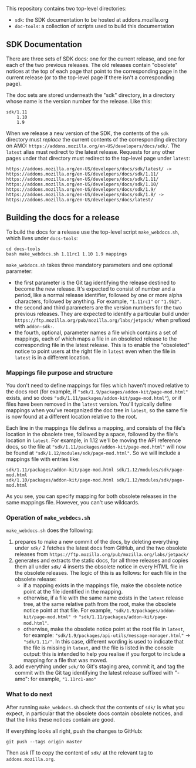 This repository contains two top-level directories:
- `sdk`: the SDK documentation to be hosted at addons.mozilla.org
- `doc-tools`: a collection of scripts used to build this documentation

## SDK Documentation ##

There are three sets of SDK docs: one for the current release, and one for each of the two previous releases. The old releases contain "obsolete" notices at the top of each page that point to the corresponding page in the current release (or to the top-level page if there isn't a corresponding page).

The doc sets are stored underneath the "sdk" directory, in a directory whose name is the version number for the release. Like this:

    sdk/1.11
        1.10
        1.9

When we release a new version of the SDK, the contents of the `sdk` directory must *replace* the current contents of the corresponding directory on AMO: `https://addons.mozilla.org/en-US/developers/docs/sdk/`. The `latest` alias must redirect to the latest release. Requests for any other pages under that directory must redirect to the top-level page under `latest`:

    https://addons.mozilla.org/en-US/developers/docs/sdk/latest/ -> https://addons.mozilla.org/en-US/developers/docs/sdk/1.11/
    https://addons.mozilla.org/en-US/developers/docs/sdk/1.11/
    https://addons.mozilla.org/en-US/developers/docs/sdk/1.10/
    https://addons.mozilla.org/en-US/developers/docs/sdk/1.9/
    https://addons.mozilla.org/en-US/developers/docs/sdk/1.8/ -> https://addons.mozilla.org/en-US/developers/docs/latest/

## Building the docs for a release ##

To build the docs for a release use the top-level script `make_webdocs.sh`, which lives under `docs-tools`:

    cd docs-tools
    bash make_webdocs.sh 1.11rc1 1.10 1.9 mappings

`make_webdocs.sh` takes three mandatory parameters and one optional parameter:

* the first parameter is the Git tag identifying the release destined to become the new release. It's expected to consist of number and a period, like a normal release identifier, followed by one or more alpha characters, followed by anything. For example, `"1.11rc1"` or `"1.9b2"`.
* the second and third parameters are the version numbers for the two previous releases. They are expected to identify a particular build under `https://ftp.mozilla.org/pub/mozilla.org/labs/jetpack/` when prefixed with `addon-sdk-`.
* the fourth, optional, parameter names a file which contains a set of mappings, each of which maps a file in an obsoleted release to the corresponding file in the latest release. This is to enable the "obsoleted" notice to point users at the right file in `latest` even when the file in `latest` is in a different location.

### Mappings file purpose and structure ###

You don't need to define mappings for files which haven't moved relative to the docs root (for example, if `"sdk/1.9/packages/addon-kit/page-mod.html"` exists, and so does `"sdk/1.11/packages/addon-kit/page-mod.html"`), or if files have been removed in the `latest` version. You'll typically define mappings when you've reorganized the doc tree in `latest`, so the same file is now found at a different location relative to the root.

Each line in the mappings file defines a mapping, and consists of the file's location in the obsolete tree, followed by a space, followed by the file's location in `latest`. For example, in 1.12 we'll be moving the API reference docs, so the file at `"sdk/1.11/packages/addon-kit/page-mod.html"` will now be found at `"sdk/1.12/modules/sdk/page-mod.html"`. So we will include a mappings file with entries like:

    sdk/1.11/packages/addon-kit/page-mod.html sdk/1.12/modules/sdk/page-mod.html
    sdk/1.10/packages/addon-kit/page-mod.html sdk/1.12/modules/sdk/page-mod.html

As you see, you can specify mapping for both obsolete releases in the same mappings file. However, you can't use wildcards.

### Operation of `make_webdocs.sh` ###

`make_webdocs.sh` does the following:

1. prepares to make a new commit of the docs, by deleting everything under `sdk/`
2 fetches the latest docs from GitHub, and the two obsolete releases from `https://ftp.mozilla.org/pub/mozilla.org/labs/jetpack/`
3. generates and extracts the static docs, for all three releases and copies them all under `sdk/`
4 inserts the obsolete notice in every HTML file in the obsolete releases. The logic of this is as follows: for each file in the obsolete release:
    * if a mapping exists in the mappings file, make the obsolete notice point at the file identified in the mapping.
    * otherwise, if a file with the same name exists in the `latest` release tree, at the same relative path from the root, make the obsolete notice point at that file. For example, `"sdk/1.9/packages/addon-kit/page-mod.html"` -> `"sdk/1.11/packages/addon-kit/page-mod.html"`.
    * otherwise, make the obsolete notice point at the root file in `latest`, for example: `"sdk/1.9/packages/api-utils/message-manager.html"` -> `"sdk/1.11/"`. In this case, different wording is used to indicate that the file is missing in `latest`, and the file is listed in the console output: this is intended to help you realise if you forgot to include a mapping for a file that was moved.
5. add everything under `sdk/` to Git's staging area, commit it, and tag the commit with the Git tag identifying the latest release suffixed with "-amo": for example, `"1.11rc1-amo"`

### What to do next ###

After running `make_webdocs.sh` check that the contents of `sdk/` is what you expect, in particular that the obsolete docs contain obsolete notices, and that the links these notices contain are good.

If everything looks all right, push the changes to GitHub:

    git push --tags origin master

Then ask IT to copy the content of `sdk/` at the relevant tag to `addons.mozilla.org`.
